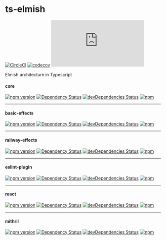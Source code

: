 # ts-elmish

[![CircleCI](https://circleci.com/gh/iyegoroff/ts-elmish.svg?style=svg)](https://circleci.com/gh/iyegoroff/ts-elmish)
[![codecov](https://codecov.io/gh/iyegoroff/ts-elmish/branch/master/graph/badge.svg?t=1520230083925)](https://codecov.io/gh/iyegoroff/ts-elmish)
[![Type Coverage](https://img.shields.io/badge/dynamic/json.svg?label=type-coverage&prefix=%E2%89%A5&suffix=%&query=$.typeCoverage.atLeast&uri=https%3A%2F%2Fraw.githubusercontent.com%2Fiyegoroff%2Fts-elmish%2Fmaster%2Fpackage.json)](https://github.com/plantain-00/type-coverage)

Elmish architecture in Typescript

#### core

[![npm version](https://badge.fury.io/js/%40ts-elmish%2Fcore.svg?t=1495378566925)](https://badge.fury.io/js/%40ts-elmish%2Fcore)
[![Dependency Status](https://img.shields.io/david/iyegoroff/ts-elmish?path=packages%2Fcore)](https://david-dm.org/iyegoroff/ts-elmish?path=packages%2Fcore)
[![devDependencies Status](https://img.shields.io/david/dev/iyegoroff/ts-elmish)](https://david-dm.org/iyegoroff/ts-elmish?type=dev)
[![npm](https://img.shields.io/npm/l/@ts-elmish/core.svg?t=1495378566925)](https://www.npmjs.com/package/@ts-elmish/core)

---

#### basic-effects

[![npm version](https://badge.fury.io/js/%40ts-elmish%2Fbasic-effects.svg?t=1495378566925)](https://badge.fury.io/js/%40ts-elmish%2Fbasic-effects)
[![Dependency Status](https://img.shields.io/david/iyegoroff/ts-elmish?path=packages%2Fbasic-effects)](https://david-dm.org/iyegoroff/ts-elmish?path=packages%2Fbasic-effects)
[![devDependencies Status](https://img.shields.io/david/dev/iyegoroff/ts-elmish?path=packages%2Fbasic-effects)](https://david-dm.org/iyegoroff/ts-elmish?path=packages%2Fbasic-effects&type=dev)
[![npm](https://img.shields.io/npm/l/@ts-elmish/basic-effects.svg?t=1495378566925)](https://www.npmjs.com/package/@ts-elmish/basic-effects)

---

#### railway-effects

[![npm version](https://badge.fury.io/js/%40ts-elmish%2Fswift-result-effects.svg?t=1495378566925)](https://badge.fury.io/js/%40ts-elmish%2Fswift-result-effects)
[![Dependency Status](https://img.shields.io/david/iyegoroff/ts-elmish?path=packages%2Fswift-result-effects)](https://david-dm.org/iyegoroff/ts-elmish?path=packages%2Fswift-result-effects)
[![devDependencies Status](https://img.shields.io/david/dev/iyegoroff/ts-elmish?path=packages%2Fswift-result-effects)](https://david-dm.org/iyegoroff/ts-elmish?path=packages%2Fswift-result-effects&type=dev)
[![npm](https://img.shields.io/npm/l/@ts-elmish/railway-effects.svg?t=1495378566925)](https://www.npmjs.com/package/@ts-elmish/railway-effects)

---

#### eslint-plugin

[![npm version](https://badge.fury.io/js/%40ts-elmish%2Feslint-plugin.svg?t=1495378566925)](https://badge.fury.io/js/%40ts-elmish%2Feslint-plugin)
[![Dependency Status](https://img.shields.io/david/iyegoroff/ts-elmish?path=packages%2Feslint-plugin)](https://david-dm.org/iyegoroff/ts-elmish?path=packages%2Feslint-plugin)
[![devDependencies Status](https://img.shields.io/david/dev/iyegoroff/ts-elmish?path=packages%2Feslint-plugin)](https://david-dm.org/iyegoroff/ts-elmish?path=packages%2Feslint-plugin&type=dev)
[![npm](https://img.shields.io/npm/l/@ts-elmish/eslint-plugin.svg?t=1495378566925)](https://www.npmjs.com/package/@ts-elmish/eslint-plugin)

---

#### react

[![npm version](https://badge.fury.io/js/%40ts-elmish%2Freact.svg?t=1495378566925)](https://badge.fury.io/js/%40ts-elmish%2Freact)
[![Dependency Status](https://img.shields.io/david/iyegoroff/ts-elmish?path=packages%2Freact)](https://david-dm.org/iyegoroff/ts-elmish?path=packages%2Freact)
[![devDependencies Status](https://img.shields.io/david/dev/iyegoroff/ts-elmish?path=packages%2Freact)](https://david-dm.org/iyegoroff/ts-elmish?path=packages%2Freact&type=dev)
[![npm](https://img.shields.io/npm/l/@ts-elmish/react.svg?t=1495378566925)](https://www.npmjs.com/package/@ts-elmish/react)

---

#### mithril

[![npm version](https://badge.fury.io/js/%40ts-elmish%2Fmithril.svg?t=1495378566925)](https://badge.fury.io/js/%40ts-elmish%2Fmithril)
[![Dependency Status](https://img.shields.io/david/iyegoroff/ts-elmish?path=packages%2Fmithril)](https://david-dm.org/iyegoroff/ts-elmish?path=packages%2Fmithril)
[![devDependencies Status](https://img.shields.io/david/dev/iyegoroff/ts-elmish?path=packages%2Fmithril)](https://david-dm.org/iyegoroff/ts-elmish?path=packages%2Fmithril&type=dev)
[![npm](https://img.shields.io/npm/l/@ts-elmish/mithril.svg?t=1495378566925)](https://www.npmjs.com/package/@ts-elmish/mithril)
